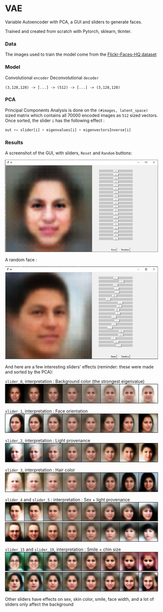 # VAE
Variable Autoencoder with PCA, a GUI and sliders to generate faces.

Trained and created from scratch with Pytorch, sklearn, tkinter.

### Data

The images used to train the model come from the [Flickr-Faces-HQ dataset](https://github.com/NVlabs/ffhq-dataset)

### Model

Convolutional `encoder`
Deconvolutional `decoder`

`(3,128,128) -> [...] -> (512) -> [...] -> (3,128,128)`

### PCA

Principal Components Analysis is done on the `(#images, latent_space)` sized matrix which contains all 70000 encoded images as `512` sized vectors. Once sorted, the slider `i` has the following effect :

```python
out += slider[i] + eigenvalues[i] + eigenvectorsInverse[i]
```

### Results

A screenshot of the GUI, with sliders, `Reset` and `Random` buttons:

![](https://github.com/thomktz/VAE/blob/main/sliders_reset.PNG)


A random face :

![](https://github.com/thomktz/VAE/blob/main/sliders_random.PNG)




And here are a few interesting sliders' effects (reminder: these were made and sorted by the PCA):

`slider_0`, interpretation : Background color (the strongest eigenvalue)
![](https://github.com/thomktz/VAE/blob/main/sliders/slider_0.png)

`slider_1`, interpretation : Face orientation
![](https://github.com/thomktz/VAE/blob/main/sliders/slider_1.png)

`slider_2`, interpretation : Light provenance
![](https://github.com/thomktz/VAE/blob/main/sliders/slider_2.png)

`slider_3`, interpretation : Hair color
![](https://github.com/thomktz/VAE/blob/main/sliders/slider_3.png)

`slider_4` and `slider_5` : interpretation : Sex + light provenance
![](https://github.com/thomktz/VAE/blob/main/sliders/slider_4.png)
![](https://github.com/thomktz/VAE/blob/main/sliders/slider_5.png)

`slider_15` and `slider_19`, interpretation : Smile + chin size
![](https://github.com/thomktz/VAE/blob/main/sliders/slider_16.png)
![](https://github.com/thomktz/VAE/blob/main/sliders/slider_19.png)

Other sliders have effects on sex, skin color, smile, face width, and a lot of sliders only affect the background




